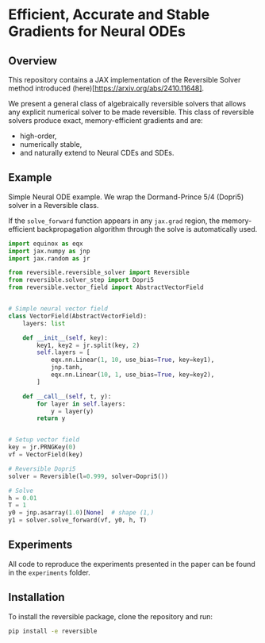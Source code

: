 # Efficient, Accurate and Stable Gradients for Neural ODEs

## Overview
This repository contains a JAX implementation of the Reversible Solver method introduced (here)[https://arxiv.org/abs/2410.11648].

We present a general class of algebraically reversible solvers that allows any explicit numerical solver to be made reversible. This class of reversible solvers produce exact, memory-efficient gradients and are:
- high-order,
- numerically stable,
- and naturally extend to Neural CDEs and SDEs.

## Example
Simple Neural ODE example. We wrap the Dormand-Prince 5/4 (Dopri5) solver in a Reversible class.

If the `solve_forward` function appears in any `jax.grad` region, the memory-efficient backpropagation algorithm through the solve is automatically used.

```python
import equinox as eqx
import jax.numpy as jnp
import jax.random as jr

from reversible.reversible_solver import Reversible
from reversible.solver_step import Dopri5
from reversible.vector_field import AbstractVectorField


# Simple neural vector field
class VectorField(AbstractVectorField):
    layers: list

    def __init__(self, key):
        key1, key2 = jr.split(key, 2)
        self.layers = [
            eqx.nn.Linear(1, 10, use_bias=True, key=key1),
            jnp.tanh,
            eqx.nn.Linear(10, 1, use_bias=True, key=key2),
        ]

    def __call__(self, t, y):
        for layer in self.layers:
            y = layer(y)
        return y


# Setup vector field
key = jr.PRNGKey(0)
vf = VectorField(key)

# Reversible Dopri5
solver = Reversible(l=0.999, solver=Dopri5())

# Solve
h = 0.01
T = 1
y0 = jnp.asarray(1.0)[None]  # shape (1,)
y1 = solver.solve_forward(vf, y0, h, T)

```

## Experiments
All code to reproduce the experiments presented in the paper can be found in the `experiments` folder.

## Installation
To install the reversible package, clone the repository and run:
```bash
pip install -e reversible
```
